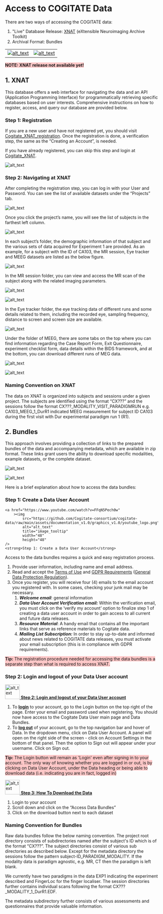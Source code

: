 # Access to COGITATE Data

There are two ways of accessing the COGITATE data:

1. "Live" Database Release: [XNAT](https://wiki.xnat.org/documentation/) (eXtensible Neuroimaging Archive Toolkit)
2. Archival Format: Bundles

<table>
    <tr>
        <td>
            <a href="">
                <img
                    src="https://github.com/Cogitate-consortium/cogitate-data/raw/main/assets/documentation_v1.0/graphics_v1.0/xnat.png"
                    width=""
                    alt="alt_text"
                    title="XNAT login page"
            /></a>
        </td>
        <td>
            <a href="https://www.arc-cogitate.com/data-bundles-active">
                <img
                    src="https://github.com/Cogitate-consortium/cogitate-data/raw/main/assets/documentation_v1.0/graphics_v1.0/bundles.png"
                    width=""
                    alt="alt_text"
                    title="Data bundles login"
            /></a>
        </td>
    </tr>
</table>

<span style="background-color: #ffc7c7"><strong>NOTE: XNAT release not available yet!</strong></span>

## 1. XNAT

This database offers a web interface for navigating the data and an API (Application Programming Interface) for programmatically retrieving specific databases based on user interests. Comprehensive instructions on how to register, access, and query our database are provided below.

### **Step 1: Registration**

If you are a new user and have not registered yet, you should visit [Cogitate_XNAT_registration](https://cogitate-data.ae.mpg.de/app/template/Register.vm#!). Once the registration is done, a verification step, the same as the “Creating an Account”, is needed.

If you have already registered, you can skip this step and login at [Cogitate_XNAT](https://cogitate-data.ae.mpg.de/app/template/Login.vm#!).

![alt_text](https://github.com/Cogitate-consortium/cogitate-data/raw/main/assets/documentation_v1.0/graphics_v1.0/xnat_user_login.png "XNAT User Login Page")

### **Step 2: Navigating at XNAT**

After completing the registration step, you can log in with your User and Password. You can see the list of available datasets under the “Projects” tab.

![alt_text](https://github.com/Cogitate-consortium/cogitate-data/raw/main/assets/documentation_v1.0/graphics_v1.0/xnat_projects.png "XNAT Projects page")

Once you click the project’s name, you will see the list of subjects in the farthest left column.

![alt_text](https://github.com/Cogitate-consortium/cogitate-data/raw/main/assets/documentation_v1.0/graphics_v1.0/xnat_meg_subjects.png "XNAT Subjects page")

In each subject’s folder, the demographic information of that subject and the various sets of data acquired for Experiment 1 are provided. As an example, for a subject with the ID of CA103, the MR session, Eye tracker and MEEG datasets are listed as the below figure.

![alt_text](https://github.com/Cogitate-consortium/cogitate-data/raw/main/assets/documentation_v1.0/graphics_v1.0/xnat_meg_subject_folder.png "XNAT Subject folder")

In the MR session folder, you can view and access the MR scan of the subject along with the related imaging parameters.

![alt_text](https://github.com/Cogitate-consortium/cogitate-data/raw/main/assets/documentation_v1.0/graphics_v1.0/xnat_meg_MR-anat.png "XNAT MR Anatomical Scan Folder")

![alt_text](https://github.com/Cogitate-consortium/cogitate-data/raw/main/assets/documentation_v1.0/graphics_v1.0/xnat_meg_MR-scan-pic.png "XNAT MR Example")

In the Eye tracker folder, the eye tracking data of different runs and some details related to them, including the recorded eye, sampling frequency, distance to screen and screen size are available.

![alt_text](https://github.com/Cogitate-consortium/cogitate-data/raw/main/assets/documentation_v1.0/graphics_v1.0/xnat_meg_eyetracker-scan-DurR1.png)

Under the folder of MEEG, there are some tabs on the top where you can find information regarding the Case Report Form, Exit Questionnaire, experiment checklist form, data details within the BIDS framework, and at the bottom, you can download different runs of MEG data.

![alt_text](https://github.com/Cogitate-consortium/cogitate-data/raw/main/assets/documentation_v1.0/graphics_v1.0/xnat_meg_upload_form.png)

![alt_text](https://github.com/Cogitate-consortium/cogitate-data/raw/main/assets/documentation_v1.0/graphics_v1.0/xnat_meg_meg-data.png)

### Naming Convention on XNAT

The data on XNAT is organized into subjects and sessions under a given project. The subjects are identified using the format “CX???” and the sessions follow the format CX???_MODALITY_VISIT_PARADIGMRUN e.g. CA103_MEEG_1_DurR1 indicated MEEG measurement for subject ID CA103 during the first visit with Dur experimental paradigm run 1 (R1).

## **2. Bundles**

This approach involves providing a collection of links to the prepared bundles of the data and accompanying metadata, which are available in zip format. These links grant users the ability to download specific modalities, example datasets, or the complete dataset.

![alt_text](https://github.com/Cogitate-consortium/cogitate-data/raw/main/assets/documentation_v1.0/graphics_v1.0/bundles_sample_datasets.png "Bundles Sample Datasets")

![alt_text](https://github.com/Cogitate-consortium/cogitate-data/raw/main/assets/documentation_v1.0/graphics_v1.0/bundles_full_datasets.png "Bundles Full Datasets")

Here is a brief explanation about how to access the data bundles:

### Step 1: Create a Data User Account

<p>

    <a href="https://www.youtube.com/watch?v=FFqN5Pech0w"
        ><img
            src="https://github.com/Cogitate-consortium/cogitate-data/raw/main/assets/documentation_v1.0/graphics_v1.0/youtube_logo.png"
            alt="alt_text"
            title="image_tooltip"
            width="48"
            height="48"
    />
    <strong>Step 1: Create a Data User Account</strong>
</p></a>

Access to the data bundles requires a quick and easy registration process.

1. Provide user information, including name and email address.
2. Read and accept the [Terms of Use](https://github.com/Cogitate-consortium/cogitate-data/raw/main/assets/documentation_v1.0/linked_files_v1.0/Cogitate_ToU_v1.pdf) and [GDPR Requirements](https://github.com/Cogitate-consortium/cogitate-data/raw/main/assets/documentation_v1.0/linked_files_v1.0/Cogitate_GDPR_v1.pdf) ([General Data Protection Regulation](https://gdpr-info.eu/)).
3. Once you register, you will receive four (4) emails to the email account you registered with. In some cases, checking your junk mail may be necessary.
    1. **_Welcome email_**: general information
    2. **_Data User Account Verification email:_** Within the verification email, you must click on the ‘verify my account’ option to finalize step 1 of creating a data user account in order to gain access to all current and future data releases.
    3. **_Resource Material_**: A handy email that contains all the important links that serve as reference materials to Cogitate data.
    4. **_Mailing List Subscription:_** In order to stay up-to-date and informed about news related to COGITATE data releases, you must activate your email subscription (this is in compliance with GDPR requirements).

<span style="background-color: #ffc7c7"><strong>Tip:</strong> The registration procedure needed for accessing the data bundles is a separate step than what is required to access XNAT.</span>

### Step 2: Login and logout of your Data User account

<p>
    <a href="https://www.youtube.com/watch?v=6BR3uYqiDiU"
        ><img
            src="https://github.com/Cogitate-consortium/cogitate-data/raw/main/assets/documentation_v1.0/graphics_v1.0/youtube_logo.png"
            alt="alt_text"
            title="image_tooltip"
            width="48"
            height="48"
    />
        <strong>Step 2: Login and logout of your Data User account</strong>
</p></a>

1. To **<span style="text-decoration:underline;">login</span>** to your account, go to the Login button on the top right of the page. Enter your email and password used when registering. You should now have access to the Cogitate Data User main page and Data Bundles.
2. To **<span style="text-decoration:underline;">log out</span>** of your account, go to the top navigation bar and hover of Data. In the dropdown menu, click on Data User Account. A panel will open on the right side of the screen - click on Account Settings in the bottom of that panel. Then the option to Sign out will appear under your username. Click on Sign out.

<span style="background-color: #ffc7c7"><strong>Tip:</strong> The Login button will remain as 'Login' even after signing in to your account. The only way of knowing whether you are logged in or out, is by clicking on Data User Account, under the Data heading or being able to download data (i.e. indicating you are in fact, logged in)</span>

<p>
    <a href="https://youtu.be/KraiX4ttE2o"
        ><img
            src="https://github.com/Cogitate-consortium/cogitate-data/raw/main/assets/documentation_v1.0/graphics_v1.0/youtube_logo.png"
            alt="alt_text"
            title="image_tooltip"
            width="48"
            height="48"
    />
        <strong>Step 3: How To Download the Data</strong>
</p></a>

1. Login to your account
2. Scroll down and click on the “Access Data Bundles”
3. Click on the download button next to each dataset

### Naming Convention for Bundles

Raw data bundles follow the below naming convention. The project root directory consists of subdirectories named after the subject's ID which is of the format “CX???”. The subject directories consist of various sub directories as described below. Except for the metadata directory the sessions follow the pattern subject-ID_PARADIGM_MODALITY. If the modality data is paradigm agnostic, e.g. MR, CT then the paradigm is left blank.

We currently have two paradigms in the data EXP1 indicating the experiment described and FingerLoc for the finger localiser. The session directories further contains individual scans following the format CX???_MODALITY_1_DurR1.EDF.

The metadata subdirectory further consists of various assessments and questionnaires that provide valuable information.
